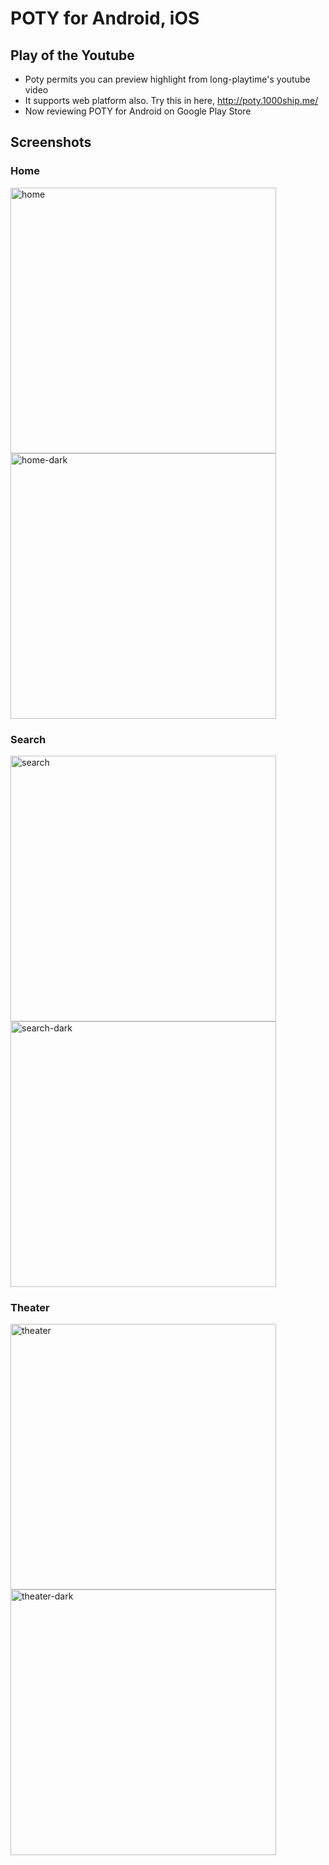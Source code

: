 # **POTY for Android, iOS**

## Play of the Youtube
- Poty permits you can preview highlight from long-playtime's youtube video
- It supports web platform also. Try this in here, http://poty.1000ship.me/
- Now reviewing POTY for Android on Google Play Store

## Screenshots
### Home

<img src="_readme/home.png" alt="home" width=425/> <img src="_readme/home-dark.png" alt="home-dark" width=425 />

### Search

<img src="_readme/search.png" alt="search" width=425/> <img src="_readme/search-dark.png" alt="search-dark" width=425/>

### Theater

<img src="_readme/theater.png" alt="theater" width=425/> <img src="_readme/theater-dark.png" alt="theater-dark" width=425/>

